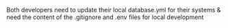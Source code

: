 Both developers need to update their local database.yml for their systems &
need the content of the .gitignore and .env files for local development